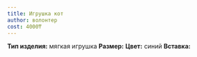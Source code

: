 ```yaml
---
title: Игрушка кот
author: волонтер
cost: 4000₸
---
```

**Тип изделия:** мягкая игрушка
**Размер:** 
**Цвет:** синий
**Вставка:**